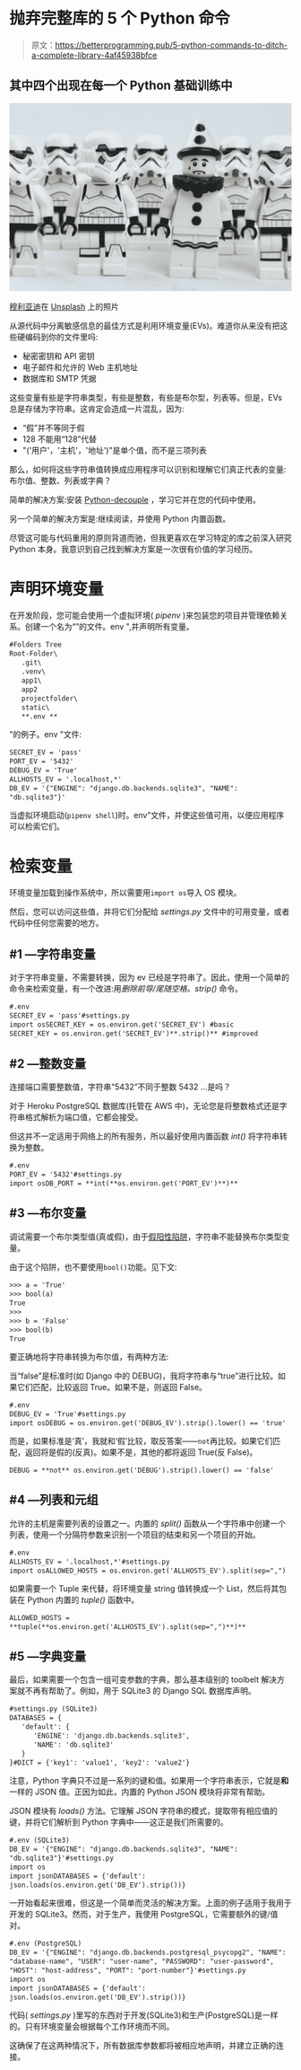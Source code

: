 # 抛弃完整库的 5 个 Python 命令

> 原文：<https://betterprogramming.pub/5-python-commands-to-ditch-a-complete-library-4af45938bfce>

## 其中四个出现在每一个 Python 基础训练中

![](img/7b0437eab27cdfdfedce7d65850c7539.png)

[穆利亚迪](https://unsplash.com/@mullyadii?utm_source=medium&utm_medium=referral)在 [Unsplash](https://unsplash.com?utm_source=medium&utm_medium=referral) 上的照片

从源代码中分离敏感信息的最佳方式是利用环境变量(EVs)。难道你从来没有把这些硬编码到你的文件里吗:

*   秘密密钥和 API 密钥
*   电子邮件和允许的 Web 主机地址
*   数据库和 SMTP 凭据

这些变量有些是字符串类型，有些是整数，有些是布尔型，列表等。但是，EVs 总是存储为字符串。这肯定会造成一片混乱，因为:

*   “假”并不等同于假
*   128 不能用“128”代替
*   "('用户'，'主机'，'地址')"是单个值，而不是三项列表

那么，如何将这些字符串值转换成应用程序可以识别和理解它们真正代表的变量:布尔值、整数、列表或字典？

简单的解决方案:安装 [Python-decouple](https://github.com/henriquebastos/python-decouple) ，学习它并在您的代码中使用。

另一个简单的解决方案是:继续阅读，并使用 Python 内置函数。

尽管这可能与代码重用的原则背道而驰，但我更喜欢在学习特定的库之前深入研究 Python 本身。我意识到自己找到解决方案是一次很有价值的学习经历。

# 声明环境变量

在开发阶段，您可能会使用一个虚拟环境( *pipenv* )来包装您的项目并管理依赖关系。创建一个名为“”的文件。env ",并声明所有变量。

```
#Folders Tree
Root-Folder\
   .git\
   .venv\
   app1\
   app2
   projectfolder\
   static\
   **.env ** 
```

”的例子。env "文件:

```
SECRET_EV = 'pass'
PORT_EV = '5432'
DEBUG_EV = 'True'
ALLHOSTS_EV = '.localhost,*'
DB_EV = '{"ENGINE": "django.db.backends.sqlite3", "NAME": "db.sqlite3"}'
```

当虚拟环境启动(`pipenv shell`)时。env”文件，并使这些值可用，以便应用程序可以检索它们。

# 检索变量

环境变量加载到操作系统中，所以需要用`import os`导入 OS 模块。

然后，您可以访问这些值，并将它们分配给 *settings.py* 文件中的可用变量，或者代码中任何您需要的地方。

## #1 —字符串变量

对于字符串变量，不需要转换，因为 ev 已经是字符串了。因此，使用一个简单的命令来检索变量，有一个改进:用*删除前导/尾随空格。strip()* 命令。

```
#.env
SECRET_EV = 'pass'#settings.py
import osSECRET_KEY = os.environ.get('SECRET_EV') #basic
SECRET_KEY = os.environ.get('SECRET_EV')**.strip()** #improved
```

## #2 —整数变量

连接端口需要整数值，字符串“5432”不同于整数 5432 …是吗？

对于 Heroku PostgreSQL 数据库(托管在 AWS 中)，无论您是将整数格式还是字符串格式解析为端口值，它都会接受。

但这并不一定适用于网络上的所有服务，所以最好使用内置函数 *int()* 将字符串转换为整数。

```
#.env
PORT_EV = '5432'#settings.py
import osDB_PORT = **int(**os.environ.get('PORT_EV')**)**
```

## #3 —布尔变量

调试需要一个布尔类型值(真或假)，由于[假阳性陷阱](https://medium.com/@renan.carlos/the-false-positive-trap-in-python-df804bd01b70)，字符串不能替换布尔类型变量。

由于这个陷阱，也不要使用`bool()`功能。见下文:

```
>>> a = 'True'
>>> bool(a)
True
>>>
>>> b = 'False'
>>> bool(b)
True
```

要正确地将字符串转换为布尔值，有两种方法:

当“false”是标准时(如 Django 中的 DEBUG)，我将字符串与“true”进行比较。如果它们匹配，比较返回 True。如果不是，则返回 False。

```
#.env
DEBUG_EV = 'True'#settings.py
import osDEBUG = os.environ.get('DEBUG_EV').strip().lower() == 'true'
```

而是，如果标准是‘真’，我就和‘假’比较，取反答案——`not`再比较。如果它们匹配，返回将是假的(反真)。如果不是，其他的都将返回 True(反 False)。

```
DEBUG = **not** os.environ.get('DEBUG').strip().lower() == 'false'
```

## #4 —列表和元组

允许的主机是需要列表的设置之一。内置的 *split()* 函数从一个字符串中创建一个列表，使用一个分隔符参数来识别一个项目的结束和另一个项目的开始。

```
#.env
ALLHOSTS_EV = '.localhost,*'#settings.py
import osALLOWED_HOSTS = os.environ.get('ALLHOSTS_EV').split(sep=",")
```

如果需要一个 Tuple 来代替，将环境变量 string 值转换成一个 List，然后将其包装在 Python 内置的 *tuple()* 函数中。

```
ALLOWED_HOSTS = **tuple(**os.environ.get('ALLHOSTS_EV').split(sep=",")**)**
```

## #5 —字典变量

最后，如果需要一个包含一组可变参数的字典，那么基本级别的 toolbelt 解决方案就不再有帮助了。例如，用于 SQLite3 的 Django SQL 数据库声明。

```
#settings.py (SQLite3)
DATABASES = {
   'default': {
      'ENGINE': 'django.db.backends.sqlite3',
      'NAME': 'db.sqlite3'
   }
}#DICT = {'key1': 'value1', 'key2': 'value2'}
```

注意，Python 字典只不过是一系列的键和值。如果用一个字符串表示，它就是**和**一样的 JSON 值。正因为如此，内置的 Python JSON 模块将非常有帮助。

JSON 模块有 *loads()* 方法。它理解 JSON 字符串的模式，提取带有相应值的键，并将它们解析到 Python 字典中——这正是我们所需要的。

```
#.env (SQLite3)
DB_EV = '{"ENGINE": "django.db.backends.sqlite3", "NAME": "db.sqlite3"}'#settings.py
import os
import jsonDATABASES = {'default': json.loads(os.environ.get('DB_EV').strip())}
```

一开始看起来很难，但这是一个简单而灵活的解决方案。上面的例子适用于我用于开发的 SQLite3。然而，对于生产，我使用 PostgreSQL，它需要额外的键/值对。

```
#.env (PostgreSQL)
DB_EV = '{"ENGINE": "django.db.backends.postgresql_psycopg2", "NAME": "database-name", "USER": "user-name", "PASSWORD": "user-password", "HOST": "host-address", "PORT": "port-number"}'#settings.py
import os
import jsonDATABASES = {'default': json.loads(os.environ.get('DB_EV').strip())}
```

代码( *settings.py* )里写的东西对于开发(SQLite3)和生产(PostgreSQL)是一样的。只有环境变量会根据每个工作环境而不同。

这确保了在这两种情况下，所有数据库参数都将被相应地声明，并建立正确的连接。